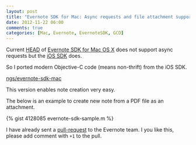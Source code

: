 ```yaml
---
layout: post
title: "Evernote SDK for Mac: Async requests and file attachment support"
date: 2012-11-22 06:00
comments: true
categories: [Mac, Evernote, EvernoteSDK, GCD]
---
```


Current [HEAD](2dc7d3dae864c93952ebc008f987fb219e27883f) of [Evernote SDK for Mac OS X](https://github.com/evernote/evernote-sdk-mac) does not support async requests but the [iOS SDK](https://github.com/evernote/evernote-sdk-ios) does.

So I ported modern Objective-C code (means non-thrift) from the iOS SDK.

[ngs/evernote-sdk-mac](https://github.com/ngs/evernote-sdk-mac)

This version enables note creation very easy.

<!-- more -->

The below is an example to create new note from a PDF file as an attachment.

{% gist 4128085 evernote-sdk-sample.m %}

I have already sent a [pull-request](https://github.com/evernote/evernote-sdk-mac/pull/2) to the Evernote team. I you like this, please add comment with `+1` to the pull.